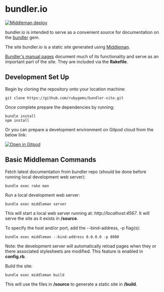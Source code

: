# bundler.io

[![Middleman deploy](https://github.com/rubygems/bundler-site/actions/workflows/deploy.yml/badge.svg)](https://github.com/rubygems/bundler-site/deployments/activity_log?environment=github-pages)

bundler.io is intended to serve as a convenient source for documentation on the [bundler](https://github.com/rubygems/rubygems) gem.

The site bundler.io is a static site generated using [Middleman](http://middlemanapp.com/).

[Bundler's manual pages](https://github.com/rubygems/rubygems/tree/master/bundler/lib/bundler/man) document much of its functionality and serve as an important part of the site. They are included via the **Rakefile**.

## Development Set Up

Begin by cloning the repository onto your location machine:

    git clone https://github.com/rubygems/bundler-site.git

Once complete prepare the dependencies by running:

    bundle install
    npm install

Or you can prepare a development environment on Gitpod cloud from the below link:

[![Open in Gitpod](https://gitpod.io/button/open-in-gitpod.svg)](https://gitpod.io/#https://github.com/rubygems/bundler-site)

## Basic Middleman Commands

Fetch latest documentation from bundler repo (should be done before running local development web server):

    bundle exec rake man

Run a local development web server:

    bundle exec middleman server

This will start a local web server running at: *http://localhost:4567*. It will serve the site as it exists in **/source**.

To specify the host and/or port, add the --bind-address, -p flag(s):

    bundle exec middleman --bind-address 0.0.0.0 -p 8080

Note: the development server will automatically reload pages when they or there associated stylesheets are modified. This feature is enabled in **config.rb**.

Build the site:

    bundle exec middleman build

This will use the files in **/source** to generate a static site in **/build**.
